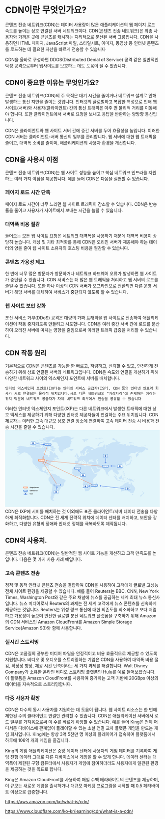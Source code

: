 # CDN이란 무엇인가요?

콘텐츠 전송 네트워크(CDN)는 데이터 사용량이 많은 애플리케이션의 웹 페이지 로드 속도를 높이는 상호 연결된 서버 네트워크이다.
CDN(콘텐츠 전송 네트워크)은 최종 사용자와 가까운 곳에 콘텐츠를 캐시하는 지리적으로 분산된 서버 그룹입니다. CDN을 사용하면 HTML 페이지, JavaScript 파일, 스타일시트, 이미지, 동영상 등 인터넷 콘텐츠를 로드하는 데 필요한 자산을 빠르게 전송할 수 있습니다

CDN을 올바로 구성하면 DDOS(Distributed Denial of Service) 공격 같은 일반적인 악성 공격으로부터 웹사이트를 보호하는 데도 도움이 될 수 있습니다.

## CDN이 중요한 이유는 무엇인가요?

콘텐츠 전송 네트워크(CDN)의 주 목적은 대기 시간을 줄이거나 네트워크 설계로 인해 발생하는 통신 지연을 줄이는 것입니다. 인터넷의 글로벌하고 복잡한 특성으로 인해 웹 사이트(서버)와 사용자(클라이언트) 간의 통신 트래픽은 아주 먼 물리적 거리를 이동해야 합니다. 또한 클라이언트에서 서버로 요청을 보내고 응답을 반환하는 양방향 통신입니다.

CDN은 클라이언트와 웹 사이트 서버 간에 중간 서버를 두어 효율성을 높입니다. 이러한 CDN 서버는 클라이언트-서버 통신의 일부를 관리합니다. 웹 서버에 대한 웹 트래픽을 줄이고, 대역폭 소비를 줄이며, 애플리케이션의 사용자 환경을 개선합니다.

## CDN을 사용시 이점

콘텐츠 전송 네트워크(CDN)는 웹 사이트 성능을 높이고 핵심 네트워크 인프라를 지원하는 여러 가지 이점을 제공합니다. 예를 들어 CDN은 다음을 실현할 수 있습니다.

### 페이지 로드 시간 단축

페이지 로드 시간이 너무 느리면 웹 사이트 트래픽이 감소할 수 있습니다. CDN은 반송률을 줄이고 사용자가 사이트에서 보내는 시간을 늘릴 수 있습니다.

### 대역폭 비용 절감

들어오는 모든 웹 사이트 요청은 네트워크 대역폭을 사용하기 때문에 대역폭 비용이 상당히 높습니다. 캐싱 및 기타 최적화를 통해 CDN은 오리진 서버가 제공해야 하는 데이터의 양을 줄여 웹 사이트 소유자의 호스팅 비용을 절감할 수 있습니다.

### 콘텐츠 가용성 제고

한 번에 너무 많은 방문자가 방문하거나 네트워크 하드웨어 오류가 발생하면 웹 사이트가 중단될 수 있습니다. CDN 서비스는 더 많은 웹 트래픽을 처리하고 웹 서버의 로드를 줄일 수 있습니다. 또한 하나 이상의 CDN 서버가 오프라인으로 전환되면 다른 운영 서버가 해당 서버를 대체하여 서비스가 중단되지 않도록 할 수 있습니다.

### 웹 사이트 보안 강화

분산 서비스 거부(DDoS) 공격은 대량의 가짜 트래픽을 웹 사이트로 전송하여 애플리케이션이 작동 중지되도록 만들려고 시도합니다. CDN은 여러 중간 서버 간에 로드를 분산하여 오리진 서버에 미치는 영향을 줄임으로써 이러한 트래픽 급증을 처리할 수 있습니다.

## CDN 작동 원리

기본적으로 CDN은 콘텐츠를 가능한 한 빠르고, 저렴하고, 신뢰할 수 있고, 안전하게 전송하기 위해 상호 연결된 서버의 네트워크입니다. CDN은 속도와 연결을 개선하기 위해 다양한 네트워크 사이의 익스체인지 포인트에 서버를 배치합니다.

```
인터넷 익스체인지 포인트(IXP)는 인터넷 서비스 공급자(ISP), CDN 등의 인터넷 인프라 회사가 서로 연결되는 물리적 위치입니다.서로 다른 네트워크의 "가장자리"에 존재하는 이러한 위치 덕분에 네트워크 공급자가 자체 네트워크 외부에서 전송을 공유할 수 있습니다
```

이러한 인터넷 익스체인지 포인트(IXP)는 다른 네트워크에서 발생한 트래픽에 대한 상호 액세스를 제공하기 위해 다양한 인터넷 제공자들이 연결하는 주요 위치입니다. CDN 제공자는 이러한 고속 대규모 상호 연결 장소에 연결하여 고속 데이터 전송 시 비용과 전송 시간을 줄일 수 있습니다.
![Alt text](image.png)
CDN은 IXP에 서버를 배치하는 것 이외에도 표준 클라이언트/서버 데이터 전송을 다양하게 최적화합니다. CDN은 전 세계 전략적 위치에 데이터 센터를 배치하고, 보안을 강화하고, 다양한 유형의 장애와 인터넷 정체를 극복하도록 제작됩니다.

## CDN의 사용처.

콘텐츠 전송 네트워크(CDN)는 일반적인 웹 사이트 기능을 개선하고 고객 만족도를 높입니다. 다음은 몇 가지 사용 사례 예입니다.

### 고속 콘텐츠 전송

정적 및 동적 인터넷 콘텐츠 전송을 결합하여 CDN을 사용하여 고객에게 글로벌 고성능 전체 사이트 환경을 제공할 수 있습니다. 예를 들어 Reuters는 BBC, CNN, New York Times, Washington Post와 같은 주요 채널에 뉴스를 공급하는 세계 최대 뉴스 통신사입니다. 뉴스 미디어로서 Reuters의 과제는 전 세계 고객에게 뉴스 콘텐츠를 신속하게 제공하는 것입니다. Reuters는 위성 링크 통신에 대한 의존도를 최소화하고 보다 저렴하고 가용성이 높으며 안전한 글로벌 분산 네트워크 플랫폼을 구축하기 위해 Amazon의 CDN 서비스인 Amazon CloudFront를 Amazon Simple Storage Service(Amazon S3)와 함께 사용합니다.

### 실시간 스트리밍

CDN은 고품질의 풍부한 미디어 파일을 안정적이고 비용 효율적으로 제공할 수 있도록 지원합니다. 비디오 및 오디오를 스트리밍하는 기업은 CDN을 사용하여 대역폭 비용 절감, 확장성 향상, 제공 시간 단축이라는 세 가지 과제를 해결합니다. Walt Disney Company가 소유한 온라인 비디오 스트리밍 플랫폼인 Hulu를 예로 들어보겠습니다. 이 플랫폼은 Amazon CloudFront를 사용하여 증가하는 고객 기반에 20GBps 이상의 데이터를 지속적으로 스트리밍합니다.

### 다중 사용자 확장

CDN은 다수의 동시 사용자를 지원하는 데 도움이 됩니다. 웹 사이트 리소스는 한 번에 제한된 수의 클라이언트 연결만 관리할 수 있습니다. CDN은 애플리케이션 서버에서 로드 일부를 가져옴으로써 이 수를 빠르게 확장할 수 있습니다. 예를 들어 King은 언제 어디서든 디바이스에 관계없이 플레이할 수 있는 소셜 연결 교차 플랫폼 게임을 만드는 게임 회사입니다. King에는 항상 3억 5천만 명 이상의 플레이어가 접속하여 플랫폼에서 하루에 106억 개의 게임을 즐깁니다.

King의 게임 애플리케이션은 중앙 데이터 센터에 사용자의 게임 데이터를 기록하여 게임 진행 데이터 그대로 다른 디바이스에서 게임을 할 수 있게 합니다. 데이터 센터는 대역폭이 제한된 구형 컴퓨터에서 사용자가 게임에 참여하더라도 사용자에게 일관된 환경을 제공하는 것을 목표로 합니다.

King은 Amazon CloudFront를 사용하여 매일 수백 테라바이트의 콘텐츠를 제공하며, 이 규모는 새로운 게임을 출시하거나 대규모 마케팅 프로그램을 시작할 때 0.5 페타바이트 이상으로 급증합니다.

https://aws.amazon.com/ko/what-is/cdn/

https://www.cloudflare.com/ko-kr/learning/cdn/what-is-a-cdn/
